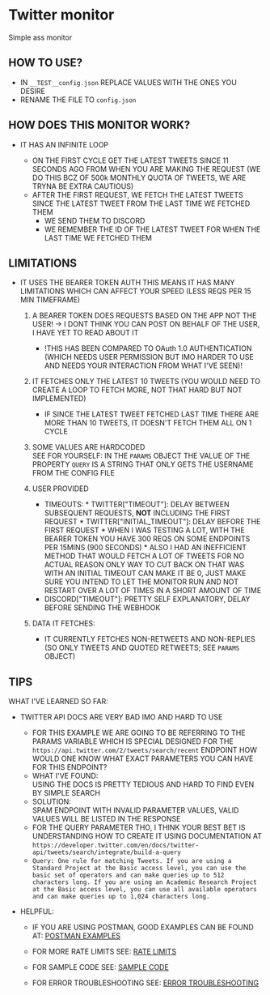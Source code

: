 # Twitter monitor

Simple ass monitor

## HOW TO USE?
* IN `__TEST__config.json` REPLACE VALUES WITH THE ONES YOU DESIRE
* RENAME THE FILE TO `config.json`

## HOW DOES THIS MONITOR WORK?
* IT HAS AN INFINITE LOOP
    
    * ON THE FIRST CYCLE GET THE LATEST TWEETS SINCE 11 SECONDS AGO FROM WHEN YOU ARE MAKING THE REQUEST (WE DO THIS BCZ OF 500k MONTHLY QUOTA OF TWEETS, WE ARE TRYNA BE EXTRA CAUTIOUS)
    * AFTER THE FIRST REQUEST, WE FETCH THE LATEST TWEETS SINCE THE LATEST TWEET FROM THE LAST TIME WE FETCHED THEM
      * WE SEND THEM TO DISCORD
      * WE REMEMBER THE ID OF THE LATEST TWEET FOR WHEN THE LAST TIME WE FETCHED THEM


## LIMITATIONS
* IT USES THE BEARER TOKEN AUTH THIS MEANS IT HAS MANY LIMITATIONS WHICH CAN AFFECT YOUR SPEED (LESS REQS PER 15 MIN TIMEFRAME)
  1) A BEARER TOKEN DOES REQUESTS BASED ON THE APP NOT THE USER! -> I DONT THINK YOU CAN POST ON BEHALF OF THE USER, I HAVE YET TO READ ABOUT IT
      * !THIS HAS BEEN COMPARED TO OAuth 1.0 AUTHENTICATION (WHICH NEEDS USER PERMISSION BUT IMO HARDER TO USE AND NEEDS YOUR INTERACTION FROM WHAT I'VE SEEN)!

  2) IT FETCHES ONLY THE LATEST 10 TWEETS (YOU WOULD NEED TO CREATE A LOOP TO FETCH MORE, NOT THAT HARD BUT NOT IMPLEMENTED)
      * IF SINCE THE LATEST TWEET FETCHED LAST TIME THERE ARE MORE THAN 10 TWEETS, IT DOESN'T FETCH THEM ALL ON 1 CYCLE
  3) SOME VALUES ARE HARDCODED<br>SEE FOR YOURSELF: IN THE `PARAMS` OBJECT THE VALUE OF THE PROPERTY `QUERY` IS A STRING THAT ONLY GETS THE USERNAME FROM THE CONFIG FILE
  4) USER PROVIDED
     * TIMEOUTS:
           * TWITTER["TIMEOUT"]: DELAY BETWEEN SUBSEQUENT REQUESTS, __NOT__ INCLUDING THE FIRST REQUEST
           * TWITTER["INITIAL_TIMEOUT"]: DELAY BEFORE THE FIRST REQUEST
              * WHEN I WAS TESTING A LOT, WITH THE BEARER TOKEN YOU HAVE 300 REQS ON SOME ENDPOINTS PER 15MINS (900 SECONDS)
              * ALSO I HAD AN INEFFICIENT METHOD THAT WOULD FETCH A LOT OF TWEETS FOR NO ACTUAL REASON ONLY WAY TO CUT BACK ON THAT WAS WITH AN INITIAL TIMEOUT CAN MAKE IT BE 0, JUST MAKE SURE YOU INTEND TO LET THE MONITOR RUN AND NOT RESTART OVER A LOT OF TIMES IN A SHORT AMOUNT OF TIME
      * DISCORD["TIMEOUT"]: PRETTY SELF EXPLANATORY, DELAY BEFORE SENDING THE WEBHOOK
      
   5) DATA IT FETCHES:
        * IT CURRENTLY FETCHES NON-RETWEETS AND NON-REPLIES (SO ONLY TWEETS AND QUOTED RETWEETS; SEE `PARAMS` OBJECT)
      

## TIPS
WHAT I'VE LEARNED SO FAR:
  * TWITTER API DOCS ARE VERY BAD IMO AND HARD TO USE
    * FOR THIS EXAMPLE WE ARE GOING TO BE REFERRING TO THE PARAMS VARIABLE WHICH IS SPECIAL DESIGNED FOR THE `https://api.twitter.com/2/tweets/search/recent` ENDPOINT HOW WOULD ONE KNOW WHAT EXACT PARAMETERS YOU CAN HAVE FOR THIS ENDPOINT?
    * WHAT I'VE FOUND:<br>USING THE DOCS IS PRETTY TEDIOUS AND HARD TO FIND EVEN BY SIMPLE SEARCH
    * SOLUTION:<br>SPAM ENDPOINT WITH INVALID PARAMETER VALUES, VALID VALUES WILL BE LISTED IN THE RESPONSE
    * FOR THE QUERY PARAMETER THO, I THINK YOUR BEST BET IS UNDERSTANDING HOW TO CREATE IT USING DOCUMENTATION AT `https://developer.twitter.com/en/docs/twitter-api/tweets/search/integrate/build-a-query`
    * `Query: One rule for matching Tweets. If you are using a Standard Project at the Basic access level, you can use the basic set of operators and can make queries up to 512 characters long. If you are using an Academic Research Project at the Basic access level, you can use all available operators and can make queries up to 1,024 characters long.`
                                
  * HELPFUL:
    * IF YOU ARE USING POSTMAN, GOOD EXAMPLES CAN BE FOUND AT: 
        [POSTMAN EXAMPLES](https://t.co/twitter-api-postman)

    * FOR MORE RATE LIMITS SEE:
        [RATE LIMITS](https://developer.twitter.com/en/docs/twitter-api/rate-limits)

    * FOR SAMPLE CODE SEE:
        [SAMPLE CODE](https://github.com/twitterdev/Twitter-API-v2-sample-code)

    * FOR ERROR TROUBLESHOOTING SEE:
        [ERROR TROUBLESHOOTING](https://developer.twitter.com/en/support/twitter-api/error-troubleshooting)
